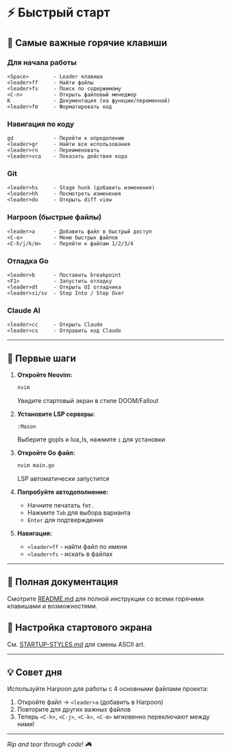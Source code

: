 # ⚡ Быстрый старт

## 🎯 Самые важные горячие клавиши

### Для начала работы

```
<Space>        - Leader клавиша
<leader>ff     - Найти файлы
<leader>fs     - Поиск по содержимому
<C-n>          - Открыть файловый менеджер
K              - Документация (на функции/переменной)
<leader>fm     - Форматировать код
```

### Навигация по коду

```
gd             - Перейти к определению
<leader>gr     - Найти все использования
<leader>rn     - Переименовать
<leader>vca    - Показать действия кода
```

### Git

```
<leader>hs     - Stage hunk (добавить изменения)
<leader>hh     - Посмотреть изменения
<leader>do     - Открыть diff view
```

### Harpoon (быстрые файлы)

```
<leader>a      - Добавить файл в быстрый доступ
<C-e>          - Меню быстрых файлов
<C-h/j/k/m>    - Перейти к файлам 1/2/3/4
```

### Отладка Go

```
<leader>b      - Поставить breakpoint
<F1>           - Запустить отладку
<leader>dt     - Открыть UI отладчика
<leader>si/sv  - Step Into / Step Over
```

### Claude AI

```
<leader>cc     - Открыть Claude
<leader>cs     - Отправить код Claude
```

---

## 🚀 Первые шаги

1. **Откройте Neovim:**
   ```bash
   nvim
   ```
   Увидите стартовый экран в стиле DOOM/Fallout

2. **Установите LSP серверы:**
   ```vim
   :Mason
   ```
   Выберите gopls и lua_ls, нажмите `i` для установки

3. **Откройте Go файл:**
   ```bash
   nvim main.go
   ```
   LSP автоматически запустится

4. **Попробуйте автодополнение:**
   - Начните печатать `fmt.`
   - Нажмите `Tab` для выбора варианта
   - `Enter` для подтверждения

5. **Навигация:**
   - `<leader>ff` - найти файл по имени
   - `<leader>fs` - искать в файлах

---

## 📖 Полная документация

Смотрите [README.md](README.md) для полной инструкции со всеми горячими клавишами и возможностями.

## 🎨 Настройка стартового экрана

См. [STARTUP-STYLES.md](STARTUP-STYLES.md) для смены ASCII art.

---

## 💡 Совет дня

Используйте Harpoon для работы с 4 основными файлами проекта:
1. Откройте файл → `<leader>a` (добавить в Harpoon)
2. Повторите для других важных файлов
3. Теперь `<C-h>`, `<C-j>`, `<C-k>`, `<C-m>` мгновенно переключают между ними!

---

*Rip and tear through code! 🎮*
